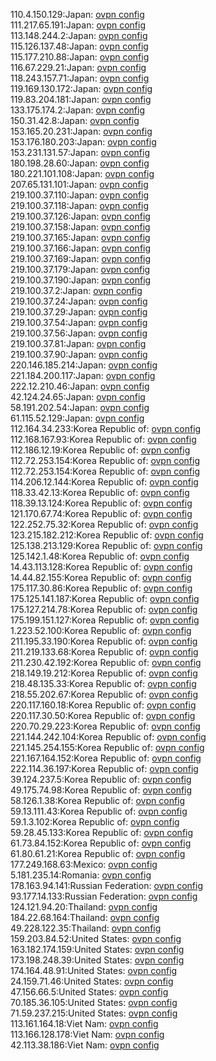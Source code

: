 110.4.150.129:Japan: [ovpn config](vpn/110_4_150_129.ovpn)  
111.217.65.191:Japan: [ovpn config](vpn/111_217_65_191.ovpn)  
113.148.244.2:Japan: [ovpn config](vpn/113_148_244_2.ovpn)  
115.126.137.48:Japan: [ovpn config](vpn/115_126_137_48.ovpn)  
115.177.210.88:Japan: [ovpn config](vpn/115_177_210_88.ovpn)  
116.67.229.21:Japan: [ovpn config](vpn/116_67_229_21.ovpn)  
118.243.157.71:Japan: [ovpn config](vpn/118_243_157_71.ovpn)  
119.169.130.172:Japan: [ovpn config](vpn/119_169_130_172.ovpn)  
119.83.204.181:Japan: [ovpn config](vpn/119_83_204_181.ovpn)  
133.175.174.2:Japan: [ovpn config](vpn/133_175_174_2.ovpn)  
150.31.42.8:Japan: [ovpn config](vpn/150_31_42_8.ovpn)  
153.165.20.231:Japan: [ovpn config](vpn/153_165_20_231.ovpn)  
153.176.180.203:Japan: [ovpn config](vpn/153_176_180_203.ovpn)  
153.231.131.57:Japan: [ovpn config](vpn/153_231_131_57.ovpn)  
180.198.28.60:Japan: [ovpn config](vpn/180_198_28_60.ovpn)  
180.221.101.108:Japan: [ovpn config](vpn/180_221_101_108.ovpn)  
207.65.131.101:Japan: [ovpn config](vpn/207_65_131_101.ovpn)  
219.100.37.110:Japan: [ovpn config](vpn/219_100_37_110.ovpn)  
219.100.37.118:Japan: [ovpn config](vpn/219_100_37_118.ovpn)  
219.100.37.126:Japan: [ovpn config](vpn/219_100_37_126.ovpn)  
219.100.37.158:Japan: [ovpn config](vpn/219_100_37_158.ovpn)  
219.100.37.165:Japan: [ovpn config](vpn/219_100_37_165.ovpn)  
219.100.37.166:Japan: [ovpn config](vpn/219_100_37_166.ovpn)  
219.100.37.169:Japan: [ovpn config](vpn/219_100_37_169.ovpn)  
219.100.37.179:Japan: [ovpn config](vpn/219_100_37_179.ovpn)  
219.100.37.190:Japan: [ovpn config](vpn/219_100_37_190.ovpn)  
219.100.37.2:Japan: [ovpn config](vpn/219_100_37_2.ovpn)  
219.100.37.24:Japan: [ovpn config](vpn/219_100_37_24.ovpn)  
219.100.37.29:Japan: [ovpn config](vpn/219_100_37_29.ovpn)  
219.100.37.54:Japan: [ovpn config](vpn/219_100_37_54.ovpn)  
219.100.37.56:Japan: [ovpn config](vpn/219_100_37_56.ovpn)  
219.100.37.81:Japan: [ovpn config](vpn/219_100_37_81.ovpn)  
219.100.37.90:Japan: [ovpn config](vpn/219_100_37_90.ovpn)  
220.146.185.214:Japan: [ovpn config](vpn/220_146_185_214.ovpn)  
221.184.200.117:Japan: [ovpn config](vpn/221_184_200_117.ovpn)  
222.12.210.46:Japan: [ovpn config](vpn/222_12_210_46.ovpn)  
42.124.24.65:Japan: [ovpn config](vpn/42_124_24_65.ovpn)  
58.191.202.54:Japan: [ovpn config](vpn/58_191_202_54.ovpn)  
61.115.52.129:Japan: [ovpn config](vpn/61_115_52_129.ovpn)  
112.164.34.233:Korea Republic of: [ovpn config](vpn/112_164_34_233.ovpn)  
112.168.167.93:Korea Republic of: [ovpn config](vpn/112_168_167_93.ovpn)  
112.186.12.19:Korea Republic of: [ovpn config](vpn/112_186_12_19.ovpn)  
112.72.253.154:Korea Republic of: [ovpn config](vpn/112_72_253_154.ovpn)  
112.72.253.154:Korea Republic of: [ovpn config](vpn/112_72_253_154.ovpn)  
114.206.12.144:Korea Republic of: [ovpn config](vpn/114_206_12_144.ovpn)  
118.33.42.13:Korea Republic of: [ovpn config](vpn/118_33_42_13.ovpn)  
118.39.13.124:Korea Republic of: [ovpn config](vpn/118_39_13_124.ovpn)  
121.170.67.74:Korea Republic of: [ovpn config](vpn/121_170_67_74.ovpn)  
122.252.75.32:Korea Republic of: [ovpn config](vpn/122_252_75_32.ovpn)  
123.215.182.212:Korea Republic of: [ovpn config](vpn/123_215_182_212.ovpn)  
125.138.213.129:Korea Republic of: [ovpn config](vpn/125_138_213_129.ovpn)  
125.142.1.48:Korea Republic of: [ovpn config](vpn/125_142_1_48.ovpn)  
14.43.113.128:Korea Republic of: [ovpn config](vpn/14_43_113_128.ovpn)  
14.44.82.155:Korea Republic of: [ovpn config](vpn/14_44_82_155.ovpn)  
175.117.30.86:Korea Republic of: [ovpn config](vpn/175_117_30_86.ovpn)  
175.125.141.187:Korea Republic of: [ovpn config](vpn/175_125_141_187.ovpn)  
175.127.214.78:Korea Republic of: [ovpn config](vpn/175_127_214_78.ovpn)  
175.199.151.127:Korea Republic of: [ovpn config](vpn/175_199_151_127.ovpn)  
1.223.52.100:Korea Republic of: [ovpn config](vpn/1_223_52_100.ovpn)  
211.195.33.190:Korea Republic of: [ovpn config](vpn/211_195_33_190.ovpn)  
211.219.133.68:Korea Republic of: [ovpn config](vpn/211_219_133_68.ovpn)  
211.230.42.192:Korea Republic of: [ovpn config](vpn/211_230_42_192.ovpn)  
218.149.19.212:Korea Republic of: [ovpn config](vpn/218_149_19_212.ovpn)  
218.48.135.33:Korea Republic of: [ovpn config](vpn/218_48_135_33.ovpn)  
218.55.202.67:Korea Republic of: [ovpn config](vpn/218_55_202_67.ovpn)  
220.117.160.18:Korea Republic of: [ovpn config](vpn/220_117_160_18.ovpn)  
220.117.30.50:Korea Republic of: [ovpn config](vpn/220_117_30_50.ovpn)  
220.70.29.223:Korea Republic of: [ovpn config](vpn/220_70_29_223.ovpn)  
221.144.242.104:Korea Republic of: [ovpn config](vpn/221_144_242_104.ovpn)  
221.145.254.155:Korea Republic of: [ovpn config](vpn/221_145_254_155.ovpn)  
221.167.164.152:Korea Republic of: [ovpn config](vpn/221_167_164_152.ovpn)  
222.114.36.197:Korea Republic of: [ovpn config](vpn/222_114_36_197.ovpn)  
39.124.237.5:Korea Republic of: [ovpn config](vpn/39_124_237_5.ovpn)  
49.175.74.98:Korea Republic of: [ovpn config](vpn/49_175_74_98.ovpn)  
58.126.1.38:Korea Republic of: [ovpn config](vpn/58_126_1_38.ovpn)  
59.13.111.43:Korea Republic of: [ovpn config](vpn/59_13_111_43.ovpn)  
59.1.3.102:Korea Republic of: [ovpn config](vpn/59_1_3_102.ovpn)  
59.28.45.133:Korea Republic of: [ovpn config](vpn/59_28_45_133.ovpn)  
61.73.84.152:Korea Republic of: [ovpn config](vpn/61_73_84_152.ovpn)  
61.80.61.21:Korea Republic of: [ovpn config](vpn/61_80_61_21.ovpn)  
177.249.168.63:Mexico: [ovpn config](vpn/177_249_168_63.ovpn)  
5.181.235.14:Romania: [ovpn config](vpn/5_181_235_14.ovpn)  
178.163.94.141:Russian Federation: [ovpn config](vpn/178_163_94_141.ovpn)  
93.177.14.133:Russian Federation: [ovpn config](vpn/93_177_14_133.ovpn)  
124.121.94.20:Thailand: [ovpn config](vpn/124_121_94_20.ovpn)  
184.22.68.164:Thailand: [ovpn config](vpn/184_22_68_164.ovpn)  
49.228.122.35:Thailand: [ovpn config](vpn/49_228_122_35.ovpn)  
159.203.84.52:United States: [ovpn config](vpn/159_203_84_52.ovpn)  
163.182.174.159:United States: [ovpn config](vpn/163_182_174_159.ovpn)  
173.198.248.39:United States: [ovpn config](vpn/173_198_248_39.ovpn)  
174.164.48.91:United States: [ovpn config](vpn/174_164_48_91.ovpn)  
24.159.71.46:United States: [ovpn config](vpn/24_159_71_46.ovpn)  
47.156.66.5:United States: [ovpn config](vpn/47_156_66_5.ovpn)  
70.185.36.105:United States: [ovpn config](vpn/70_185_36_105.ovpn)  
71.59.237.215:United States: [ovpn config](vpn/71_59_237_215.ovpn)  
113.161.164.18:Viet Nam: [ovpn config](vpn/113_161_164_18.ovpn)  
113.166.128.178:Viet Nam: [ovpn config](vpn/113_166_128_178.ovpn)  
42.113.38.186:Viet Nam: [ovpn config](vpn/42_113_38_186.ovpn)  
